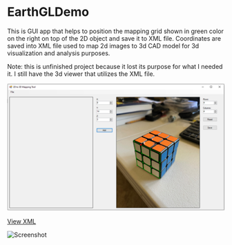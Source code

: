 # EarthGLDemo

This is GUI app that helps to position the mapping grid shown in green color on the right on top of the 2D object and save it to XML file.  Coordinates are saved into XML file used to map 2d images to 3d CAD model for 3d visualization and analysis purposes.  

Note: this is unfinished project because it lost its purpose for what I needed it.  I still have the 3d viewer that utilizes the XML file.

<img src="Readme/Screenshot.png" alt="Screenshot">  

[View XML](Readme/mapfile.xml)

<img src="Readme/mapfile" alt="Screenshot">  



